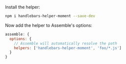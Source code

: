 Install the helper:

```bash
npm i handlebars-helper-moment --save-dev
```

Now add the helper to Assemble's options:

```js
assemble: {
  options: {
    // Assemble will automatically resolve the path
    helpers: ['handlebars-helper-moment', 'foo/*.js']
  }
}
```
